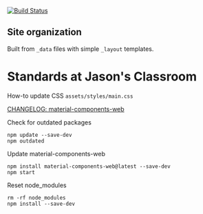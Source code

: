 [![Build Status](https://travis-ci.org/champa720/hse-standards.svg?branch=master)](https://travis-ci.org/champa720/hse-standards)


## Site organization

Built from `_data` files with simple `_layout` templates.

# Standards at Jason's Classroom

How-to update CSS `assets/styles/main.css`

[CHANGELOG: material-components-web](https://github.com/material-components/material-components-web/blob/master/CHANGELOG.md)

Check for outdated packages
```
npm update --save-dev
npm outdated
```

Update material-components-web
```
npm install material-components-web@latest --save-dev
npm start
```

Reset node_modules
```
rm -rf node_modules
npm install --save-dev
```
